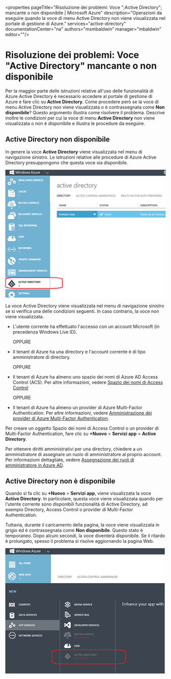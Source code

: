 <properties
   pageTitle="Risoluzione dei problemi: Voce ";Active Directory"; mancante o non disponibile | Microsoft Azure"
   description="Operazioni da eseguire quando la voce di menu Active Directory non viene visualizzata nel portale di gestione di Azure."
   services="active-directory"
   documentationCenter="na"
   authors="msmbaldwin"
   manager="mbaldwin"
   editor=""/>

<tags
   ms.service="active-directory"
   ms.devlang="na"
   ms.topic="article"
   ms.tgt_pltfrm="na"
   ms.workload="identity"
   ms.date="08/24/2015"
   ms.author="mbaldwin"/>

# Risoluzione dei problemi: Voce "Active Directory" mancante o non disponibile

Per la maggior parte delle istruzioni relative all'uso delle funzionalità di Azure Active Directory è necessario accedere al portale di gestione di Azure e fare clic su **Active Directory**. Come procedere però se la voce di menu Active Directory non viene visualizzata o è contrassegnata come **Non disponibile**? Questo argomento illustra come risolvere il problema. Descrive inoltre le condizioni per cui la voce di menu **Active Directory** non viene visualizzata o non è disponibile e illustra le procedure da eseguire.

## Active Directory non disponibile

In genere la voce **Active Directory** viene visualizzata nel menu di navigazione sinistro. Le istruzioni relative alle procedure di Azure Active Directory presuppongono che questa voce sia disponibile.

![Schermata: Active Directory in Azure](./media/active-directory-troubleshooting/typical-view.png)

La voce Active Directory viene visualizzata nel menu di navigazione sinistro se si verifica una delle condizioni seguenti. In caso contrario, la voce non viene visualizzata.

* L'utente corrente ha effettuato l'accesso con un account Microsoft (in precedenza Windows Live ID).

    OPPURE

* Il tenant di Azure ha una directory e l'account corrente è di tipo amministratore di directory.

    OPPURE

* Il tenant di Azure ha almeno uno spazio dei nomi di Azure AD Access Control (ACS). Per altre informazioni, vedere [Spazio dei nomi di Access Control](https://msdn.microsoft.com/library/azure/gg185908.aspx)

    OPPURE

* Il tenant di Azure ha almeno un provider di Azure Multi-Factor Authentication. Per altre informazioni, vedere [Amministrazione dei provider di Azure Multi-Factor Authentication](multi-factor-authentication-get-started-cloud.md/creating-an-azure-multi-factor-auth-provider).

Per creare un oggetto Spazio dei nomi di Access Control o un provider di Multi-Factor Authentication, fare clic su **+Nuovo** > **Servizi app** > **Active Directory**.

Per ottenere diritti amministrativi per una directory, chiedere a un amministratore di assegnare un ruolo di amministratore al proprio account. Per informazioni dettagliate, vedere [Assegnazione dei ruoli di amministratore in Azure AD](active-directory-assign-admin-roles.md).

## Active Directory non è disponibile

Quando si fa clic su **+Nuovo** > **Servizi app**, viene visualizzata la voce **Active Directory**. In particolare, questa voce viene visualizzata quando per l'utente corrente sono disponibili funzionalità di Active Directory, ad esempio Directory, Access Control o provider di Multi-Factor Authentication.

Tuttavia, durante il caricamento della pagina, la voce viene visualizzata in grigio ed è contrassegnata come **Non disponibile**. Questo stato è temporaneo. Dopo alcuni secondi, la voce diventerà disponibile. Se il ritardo è prolungato, spesso il problema si risolve aggiornando la pagina Web.

![Schermata: Active Directory non disponibile](./media/active-directory-troubleshooting/not-available.png)

<!---HONumber=Oct15_HO3-->